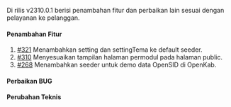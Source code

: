 Di rilis v2310.0.1 berisi penambahan fitur dan perbaikan lain sesuai dengan pelayanan ke pelanggan.

#### Penambahan Fitur

1. [#321](https://github.com/OpenSID/OpenKab/issues/321) Menambahkan setting dan settingTema ke default seeder.
2. [#310](https://github.com/OpenSID/OpenKab/issues/310) Menyesuaikan tampilan halaman permodul pada halaman public.
3. [#268](https://github.com/OpenSID/OpenKab/issues/268) Menambahkan seeder untuk demo data OpenSID di OpenKab.

#### Perbaikan BUG


#### Perubahan Teknis
